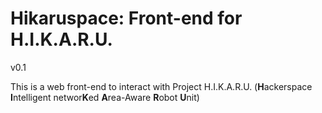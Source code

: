 Hikaruspace: Front-end for H.I.K.A.R.U.
=======================================
v0.1

This is a web front-end to interact with Project H.I.K.A.R.U. (**H**ackerspace **I**ntelligent networ**K**ed **A**rea-Aware **R**obot **U**nit)